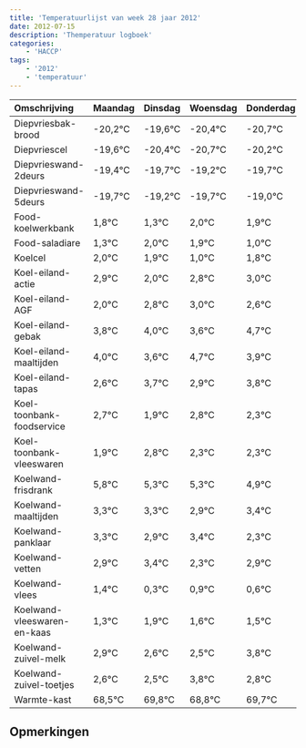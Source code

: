 ```yaml
---
title: 'Temperatuurlijst van week 28 jaar 2012'
date: 2012-07-15
description: 'Themperatuur logboek'
categories:
    - 'HACCP'
tags:
    - '2012'
    - 'temperatuur'
---
```

|Omschrijving|Maandag|Dinsdag|Woensdag|Donderdag|Vrijdag|Zaterdag|Zondag|
|:---|:---|:---|:---|:---|:---|:---|:---|
|Diepvriesbak-brood|-20,2°C|-19,6°C|-20,4°C|-20,7°C|-20,2°C|-20,7°C|-20,0°C|
|Diepvriescel|-19,6°C|-20,4°C|-20,7°C|-20,2°C|-20,7°C|-20,0°C|-20,1°C|
|Diepvrieswand-2deurs|-19,4°C|-19,7°C|-19,2°C|-19,7°C|-19,0°C|-19,1°C|-20,0°C|
|Diepvrieswand-5deurs|-19,7°C|-19,2°C|-19,7°C|-19,0°C|-19,1°C|-20,0°C|-19,2°C|
|Food-koelwerkbank|1,8°C|1,3°C|2,0°C|1,9°C|1,0°C|1,8°C|2,0°C|
|Food-saladiare|1,3°C|2,0°C|1,9°C|1,0°C|1,8°C|2,0°C|1,6°C|
|Koelcel|2,0°C|1,9°C|1,0°C|1,8°C|2,0°C|1,6°C|2,7°C|
|Koel-eiland-actie|2,9°C|2,0°C|2,8°C|3,0°C|2,6°C|3,7°C|2,9°C|
|Koel-eiland-AGF|2,0°C|2,8°C|3,0°C|2,6°C|3,7°C|2,9°C|3,8°C|
|Koel-eiland-gebak|3,8°C|4,0°C|3,6°C|4,7°C|3,9°C|4,8°C|4,3°C|
|Koel-eiland-maaltijden|4,0°C|3,6°C|4,7°C|3,9°C|4,8°C|4,3°C|4,3°C|
|Koel-eiland-tapas|2,6°C|3,7°C|2,9°C|3,8°C|3,3°C|3,3°C|2,9°C|
|Koel-toonbank-foodservice|2,7°C|1,9°C|2,8°C|2,3°C|2,3°C|1,9°C|2,4°C|
|Koel-toonbank-vleeswaren|1,9°C|2,8°C|2,3°C|2,3°C|1,9°C|2,4°C|1,3°C|
|Koelwand-frisdrank|5,8°C|5,3°C|5,3°C|4,9°C|5,4°C|4,3°C|4,9°C|
|Koelwand-maaltijden|3,3°C|3,3°C|2,9°C|3,4°C|2,3°C|2,9°C|2,6°C|
|Koelwand-panklaar|3,3°C|2,9°C|3,4°C|2,3°C|2,9°C|2,6°C|2,5°C|
|Koelwand-vetten|2,9°C|3,4°C|2,3°C|2,9°C|2,6°C|2,5°C|3,8°C|
|Koelwand-vlees|1,4°C|0,3°C|0,9°C|0,6°C|0,5°C|1,8°C|0,8°C|
|Koelwand-vleeswaren-en-kaas|1,3°C|1,9°C|1,6°C|1,5°C|2,8°C|1,8°C|2,7°C|
|Koelwand-zuivel-melk|2,9°C|2,6°C|2,5°C|3,8°C|2,8°C|3,7°C|2,3°C|
|Koelwand-zuivel-toetjes|2,6°C|2,5°C|3,8°C|2,8°C|3,7°C|2,3°C|2,7°C|
|Warmte-kast|68,5°C|69,8°C|68,8°C|69,7°C|68,3°C|68,7°C|68,9°C|

## Opmerkingen



